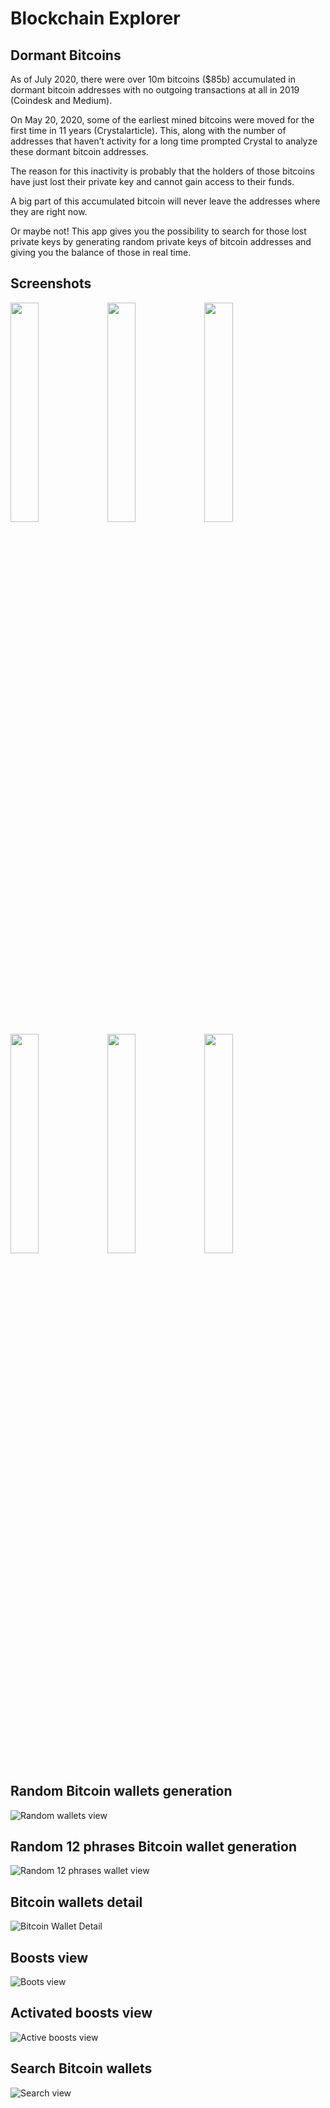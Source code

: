 # Blockchain Explorer

## Dormant Bitcoins
As of July 2020, there were over 10m bitcoins ($85b) accumulated in dormant bitcoin addresses with no outgoing transactions at all in 2019 (Coindesk and Medium).

On May 20, 2020, some of the earliest mined bitcoins were moved for the first time in 11 years (Crystalarticle). This, along with the number of addresses that haven’t activity for a long time prompted Crystal to analyze these dormant bitcoin addresses.

The reason for this inactivity is probably that the holders of those bitcoins have just lost their private key and cannot gain access to their funds.

A big part of this accumulated bitcoin will never leave the addresses where they are right now.

Or maybe not! This app gives you the possibility to search for those lost private keys by generating random private keys of bitcoin addresses and giving you the balance of those in real time.

## Screenshots
<img src="https://user-images.githubusercontent.com/96957446/164687733-33040bc9-20ea-4806-b576-e88d86f5938a.png" width="30%"> <img src="https://user-images.githubusercontent.com/96957446/164687739-f4d8d532-0670-4924-ac0f-b33a09510500.png" width="30%">
<img src="https://user-images.githubusercontent.com/96957446/164687747-f2eed579-63fa-4092-a2c7-ee0a0cf69e75.png" width="30%">
<img src="https://user-images.githubusercontent.com/96957446/164687701-468d99c4-9aa9-419a-a4fc-05723f81bfcd.png" width="30%">
<img src="https://user-images.githubusercontent.com/96957446/164687712-6b90f9ca-1cd8-4bdf-8ddc-09828e6eee0a.png" width="30%">
<img src="https://user-images.githubusercontent.com/96957446/164704057-79fa5ff8-d128-4bdb-a074-6bd2b86f9788.png" width="30%">

## Random Bitcoin wallets generation

![Random wallets view](https://user-images.githubusercontent.com/96957446/161375750-ad27ca43-3691-4615-8760-030c5c4cdd73.PNG)

## Random 12 phrases Bitcoin wallet generation

![Random 12 phrases wallet view](https://user-images.githubusercontent.com/96957446/161375749-1c234fc5-e1ae-4806-9873-a1696bc30d20.PNG)

## Bitcoin wallets detail

![Bitcoin Wallet Detail](https://user-images.githubusercontent.com/96957446/161380191-aa166789-9d21-413e-a6eb-e8e44c4f0514.PNG)

## Boosts view

![Boots view](https://user-images.githubusercontent.com/96957446/161375748-a8d2a326-7f52-4785-9a1c-3bec806ceb9a.PNG)

## Activated boosts view

![Active boosts view](https://user-images.githubusercontent.com/96957446/161375747-a2e72802-54db-43ae-9ec0-7af979d0e097.PNG)

## Search Bitcoin wallets

![Search view](https://user-images.githubusercontent.com/96957446/161375753-dac04833-4c22-4b3b-8ff9-5a5d336c31ab.PNG)
